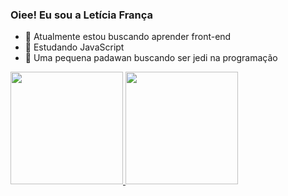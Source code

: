 ### Oiee! Eu sou a Letícia França
- 🦋 Atualmente estou buscando aprender front-end
- 🦋 Estudando JavaScript
- 🦋 Uma pequena padawan buscando ser jedi na programação

<div>
  <a href="https://github.com/lettyfranca">
   <img height="180em" src="https://github-readme-stats.vercel.app/api?username=lettyfranca&show_icons=true&theme=dracula&include_all_commits=true&count_private=true"/>
  <img height="180em" src="https://github-readme-stats.vercel.app/api/top-langs/?username=lettyfranca&layout=compact&langs_count=7&theme=dracula"/>
</div>

